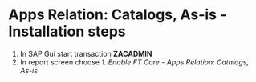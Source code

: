 # Apps Relation: Catalogs, As-is - Installation steps

1. In SAP Gui start transaction **ZACADMIN**
2. In report screen choose *1. Enable FT Core - Apps Relation: Catalogs, As-is*